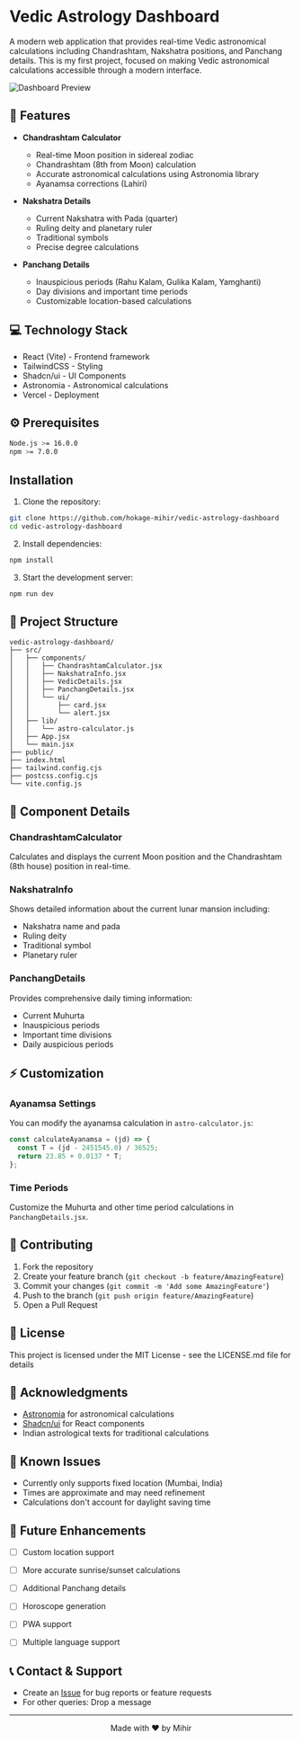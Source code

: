 # Vedic Astrology Dashboard

A modern web application that provides real-time Vedic astronomical calculations including Chandrashtam, Nakshatra positions, and Panchang details. This is my first project, focused on making Vedic astronomical calculations accessible through a modern interface.

![Dashboard Preview](assets/Screenshot.png)

## 🌟 Features

- **Chandrashtam Calculator**
  - Real-time Moon position in sidereal zodiac
  - Chandrashtam (8th from Moon) calculation
  - Accurate astronomical calculations using Astronomia library
  - Ayanamsa corrections (Lahiri)

- **Nakshatra Details**
  - Current Nakshatra with Pada (quarter)
  - Ruling deity and planetary ruler
  - Traditional symbols
  - Precise degree calculations

- **Panchang Details**
  - Inauspicious periods (Rahu Kalam, Gulika Kalam, Yamghanti)
  - Day divisions and important time periods
  - Customizable location-based calculations
  

## 💻 Technology Stack

- React (Vite) - Frontend framework
- TailwindCSS - Styling
- Shadcn/ui - UI Components
- Astronomia - Astronomical calculations
- Vercel - Deployment

## ⚙️ Prerequisites

```bash
Node.js >= 16.0.0
npm >= 7.0.0
```
## Installation

1. Clone the repository:
```bash
git clone https://github.com/hokage-mihir/vedic-astrology-dashboard
cd vedic-astrology-dashboard
```

2. Install dependencies:
```bash
npm install
```

3. Start the development server:
```bash
npm run dev
```

## 📁 Project Structure

```
vedic-astrology-dashboard/
├── src/
│   ├── components/
│   │   ├── ChandrashtamCalculator.jsx
│   │   ├── NakshatraInfo.jsx
│   │   ├── VedicDetails.jsx
│   │   ├── PanchangDetails.jsx
│   │   └── ui/
│   │       ├── card.jsx
│   │       └── alert.jsx
│   ├── lib/
│   │   └── astro-calculator.js
│   ├── App.jsx
│   └── main.jsx
├── public/
├── index.html
├── tailwind.config.cjs
├── postcss.config.cjs
└── vite.config.js
```

## 🔧 Component Details

### ChandrashtamCalculator
Calculates and displays the current Moon position and the Chandrashtam (8th house) position in real-time.

### NakshatraInfo
Shows detailed information about the current lunar mansion including:
- Nakshatra name and pada
- Ruling deity
- Traditional symbol
- Planetary ruler

### PanchangDetails
Provides comprehensive daily timing information:
- Current Muhurta
- Inauspicious periods
- Important time divisions
- Daily auspicious periods

## ⚡ Customization

### Ayanamsa Settings
You can modify the ayanamsa calculation in `astro-calculator.js`:
```javascript
const calculateAyanamsa = (jd) => {
  const T = (jd - 2451545.0) / 36525;
  return 23.85 + 0.0137 * T;
};
```

### Time Periods
Customize the Muhurta and other time period calculations in `PanchangDetails.jsx`.

## 🤝 Contributing

1. Fork the repository
2. Create your feature branch (`git checkout -b feature/AmazingFeature`)
3. Commit your changes (`git commit -m 'Add some AmazingFeature'`)
4. Push to the branch (`git push origin feature/AmazingFeature`)
5. Open a Pull Request

## 📝 License

This project is licensed under the MIT License - see the LICENSE.md file for details

## 🙏 Acknowledgments

- [Astronomia](https://github.com/commenthol/astronomia) for astronomical calculations
- [Shadcn/ui](https://ui.shadcn.com/) for React components
- Indian astrological texts for traditional calculations

## 🐛 Known Issues

- Currently only supports fixed location (Mumbai, India)
- Times are approximate and may need refinement
- Calculations don't account for daylight saving time

## 🔮 Future Enhancements

- [ ] Custom location support
- [ ] More accurate sunrise/sunset calculations
- [ ] Additional Panchang details
- [ ] Horoscope generation
- [ ] PWA support
- [ ] Multiple language support



## 📞 Contact & Support

- Create an [Issue](https://github.com/hokage-mihir/vedic-astrology-dashboard/issues) for bug reports or feature requests
- For other queries: Drop a message

---

<div align="center">
Made with ❤️ by Mihir
</div>
